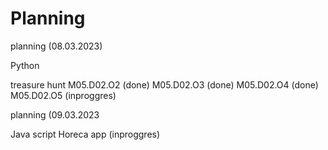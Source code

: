 # Planning

planning (08.03.2023)

Python

treasure hunt
	M05.D02.O2 (done)
	M05.D02.O3 (done)
	M05.D02.O4 (done)
M05.D02.O5 (inproggres)


planning (09.03.2023

Java script
	Horeca app (inproggres)
	


